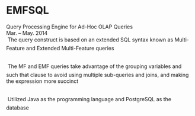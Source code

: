 EMFSQL
======

Query Processing Engine for Ad-Hoc OLAP Queries <br/>
                                Mar. – May. 2014 <br/>
	The query construct is based on an extended SQL syntax known as Multi-Feature and Extended Multi-Feature queries<br/><br/>

	The MF and EMF queries take advantage of the grouping variables and such that clause to avoid using multiple sub-queries and joins, and making the expression more succinct<br/><br/>

	Utilized Java as the programming language and PostgreSQL as the database
